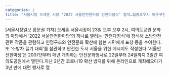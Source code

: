 ```yaml
---
categories: j
title: "서울시정 오세훈 시장 ‘2022 서울안전한마당 안전다짐식’ 참석…집중호우시 이웃구한 시민에 표창"
---
```

[서울시정일보 황문권 기자] 오세훈 서울시장이 23일 오후 오후 2시, 여의도공원 문화의 마당에서 ‘2022 서울안전한마당’의 하나로 열리는 ‘안전다짐식’에 참석해 소방안전 관련 작품을 관람하고 인명구조와 안전문화 확산에 힘쓴 시민에게 표창 등을 수여한다.또 ‘소방차 끌기 대회’를 참관하고 안전한 도시 서울을 위한 메시지도 작성한다.‘서울안전한마당’은 2007년부터 매년 개최하는 안전문화행사로 22일부터 24일까지 3일간 여의도공원에서 열린다.지난 2년간 코로나19 확산 방지를 위해 온라인으로 개최해오다가 3년 만에 대면 행사로 열